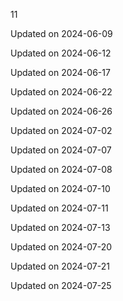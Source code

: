 11


Updated on 2024-06-09

Updated on 2024-06-12

Updated on 2024-06-17

Updated on 2024-06-22

Updated on 2024-06-26

Updated on 2024-07-02

Updated on 2024-07-07

Updated on 2024-07-08

Updated on 2024-07-10

Updated on 2024-07-11

Updated on 2024-07-13

Updated on 2024-07-20

Updated on 2024-07-21

Updated on 2024-07-25